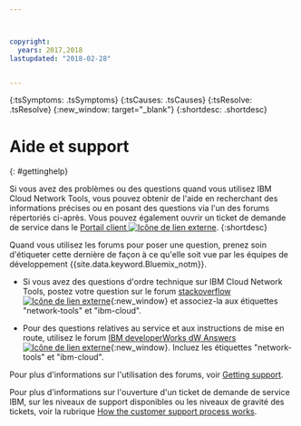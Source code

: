 ```yaml
---



copyright:
  years: 2017,2018
lastupdated: "2018-02-28"


---
```


<!-- Common attributes used in the template are defined as follows: -->
{:tsSymptoms: .tsSymptoms} 
{:tsCauses: .tsCauses} 
{:tsResolve: .tsResolve} 
{:new_window: target="_blank"}
{:shortdesc: .shortdesc}

<!-- # {{site.data.keyword.blockstorageshort}} troubleshooting
{: #ts} -->
<!-- Provide an appropriate ID above -->

<!-- IN PROGRESS - AUDIENCE BLUE, STAGING ONLY -->


<!-- This is the template for troubleshooting topics.  -->

<!-- The short description section should include the service long name and "Bluemix" for search optimization. Example short description: -->

<!-- Add a heading and content for how to get help and support. Use this template for beta and GA services:  -->
# Aide et support 
{: #gettinghelp}

Si vous avez des problèmes ou des questions quand vous utilisez IBM Cloud Network Tools, vous pouvez obtenir de l'aide en recherchant des informations précises ou en posant des questions via l'un des forums répertoriés ci-après. Vous pouvez également ouvrir un ticket de demande de service dans le [Portail client ![Icône de lien externe](../../icons/launch-glyph.svg "Icône de lien externe")](https://control.softlayer.com/).
{:shortdesc}

Quand vous utilisez les forums pour poser une question, prenez soin d'étiqueter cette dernière de façon à ce qu'elle soit vue par les équipes de développement {{site.data.keyword.Bluemix_notm}}.
<!--Insert the appropriate Stack Overflow tag for your service for <block-storage> in URL and text below:  -->
* Si vous avez des questions d'ordre technique sur IBM Cloud Network Tools, postez votre question sur le forum [stackoverflow![Icône de lien externe](../../icons/launch-glyph.svg "Icône de lien externe")](https://stackoverflow.com/search?q=network-tools+ibm-cloud){:new_window} et associez-la aux étiquettes "network-tools" et "ibm-cloud".
<!--Insert the appropriate dW Answers tag for your service for <service_keyword> in URL below:  -->
* Pour des questions relatives au service et aux instructions de mise en route, utilisez le forum [IBM developerWorks dW Answers ![Icône de lien externe](../../icons/launch-glyph.svg "Icône de lien externe")](https://developer.ibm.com/answers/topics/network-tools.html?smartspace=ibm-cloud){:new_window}. Incluez les étiquettes "network-tools" et "ibm-cloud".

Pour plus d'informations sur l'utilisation des forums, voir [Getting support](https://console.bluemix.net/docs/support/index.html#getting-help).

Pour plus d'informations sur l'ouverture d'un ticket de demande de service IBM, sur les niveaux de support disponibles ou les niveaux de gravité des tickets, voir la rubrique [How the customer support process works](https://console.bluemix.net/docs/support/index.html#contacting-support).

